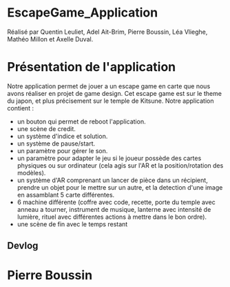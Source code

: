 # EscapeGame_Application
Réalisé par Quentin Leuliet, Adel Ait-Brim, Pierre Boussin, Léa Vlieghe, Mathéo Millon et Axelle Duval.

# Présentation de l'application

Notre application permet de jouer a un escape game en carte que nous avons réaliser en projet de game design. Cet escape game est sur le theme du japon, et plus précisement sur le temple de Kitsune. 
Notre application contient : 
- un bouton qui permet de reboot l'application.
- une scène de credit.
- un système d'indice et solution.
- un système de pause/start.
- un paramètre pour gérer le son.
- un paramètre pour adapter le jeu si le joueur possède des cartes physiques ou sur ordinateur (cela agis sur l'AR et la position/rotation des modèles).
- un système d'AR comprenant un lancer de pièce dans un récipient, prendre un objet pour le mettre sur un autre, et la detection d'une image en assamblant 5 carte différentes.
- 6 machine différente (coffre avec code, recette, porte du temple avec anneau a tourner, instrument de musique, lanterne avec intensité de lumière, rituel avec différentes actions à mettre dans le bon ordre).
- une scène de fin avec le temps restant

## Devlog

# Pierre Boussin
